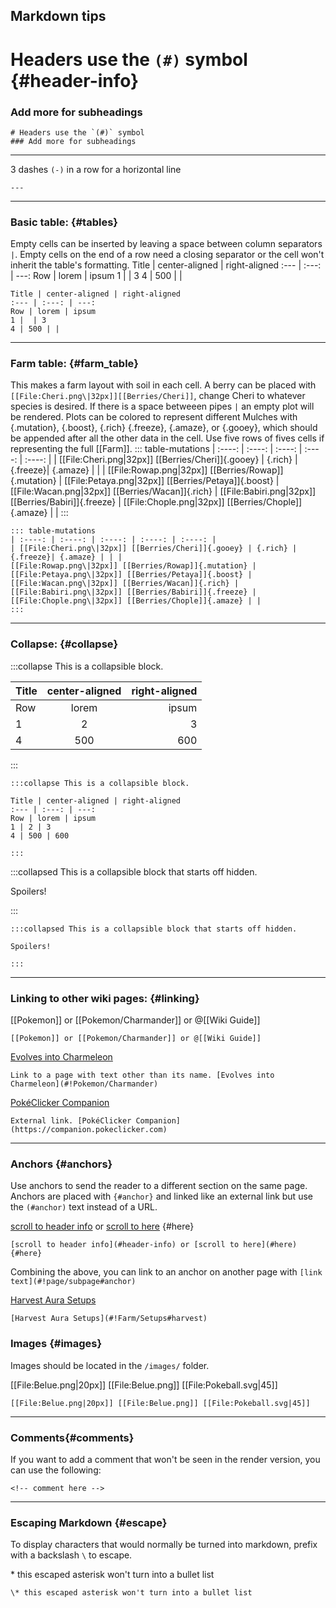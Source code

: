 ## Markdown tips

# Headers use the `(#)` symbol {#header-info}
### Add more for subheadings
```
# Headers use the `(#)` symbol
### Add more for subheadings
```
---

3 dashes `(-)`  in a row for a horizontal line
```
---
```

---

### Basic table: {#tables}
Empty cells can be inserted by leaving a space between column separators `|`.  Empty cells on the end of a row need a closing separator or the cell won't inherit the table's formatting.
Title | center-aligned | right-aligned
:--- | :---: | ---:
Row | lorem | ipsum
1 |  | 3
4 | 500 | |

```
Title | center-aligned | right-aligned
:--- | :---: | ---:
Row | lorem | ipsum
1 |  | 3
4 | 500 | |
```

---

### Farm table: {#farm_table}
This makes a farm layout with soil in each cell.  A berry can be placed with ```[[File:Cheri.png\|32px]][[Berries/Cheri]]```, change Cheri to whatever species is desired. If there is a space betweeen pipes ```|``` an empty plot will be rendered.  Plots can be colored to represent different Mulches with {.mutation}, {.boost}, {.rich} {.freeze}, {.amaze}, or  {.gooey}, which should be appended after all the other data in the cell.  Use five rows of fives cells if representing the full [[Farm]].
::: table-mutations
| :----: | :----: | :----: | :----: | :----: |
| [[File:Cheri.png\|32px]] [[Berries/Cheri]]{.gooey} | {.rich} | {.freeze}| {.amaze} | | |
[[File:Rowap.png\|32px]] [[Berries/Rowap]]{.mutation} | [[File:Petaya.png\|32px]] [[Berries/Petaya]]{.boost} | [[File:Wacan.png\|32px]] [[Berries/Wacan]]{.rich} | [[File:Babiri.png\|32px]] [[Berries/Babiri]]{.freeze} | [[File:Chople.png\|32px]] [[Berries/Chople]]{.amaze} | |
:::

```
::: table-mutations
| :----: | :----: | :----: | :----: | :----: |
| [[File:Cheri.png\|32px]] [[Berries/Cheri]]{.gooey} | {.rich} | {.freeze}| {.amaze} | | |
[[File:Rowap.png\|32px]] [[Berries/Rowap]]{.mutation} | [[File:Petaya.png\|32px]] [[Berries/Petaya]]{.boost} | [[File:Wacan.png\|32px]] [[Berries/Wacan]]{.rich} | [[File:Babiri.png\|32px]] [[Berries/Babiri]]{.freeze} | [[File:Chople.png\|32px]] [[Berries/Chople]]{.amaze} | |
:::
```

---

### Collapse: {#collapse}

:::collapse This is a collapsible block.

Title | center-aligned | right-aligned
:--- | :---: | ---:
Row | lorem | ipsum
1 | 2 | 3
4 | 500 | 600

:::

```
:::collapse This is a collapsible block.

Title | center-aligned | right-aligned
:--- | :---: | ---:
Row | lorem | ipsum
1 | 2 | 3
4 | 500 | 600

:::
```


:::collapsed This is a collapsible block that starts off hidden.

Spoilers!

:::

```
:::collapsed This is a collapsible block that starts off hidden.

Spoilers!

:::
```


---

### Linking to other wiki pages: {#linking}

[[Pokemon]] or [[Pokemon/Charmander]] or @[[Wiki Guide]]
```
[[Pokemon]] or [[Pokemon/Charmander]] or @[[Wiki Guide]]
```
[Evolves into Charmeleon](#!Pokemon/Charmander)
```
Link to a page with text other than its name. [Evolves into Charmeleon](#!Pokemon/Charmander)
```
[PokéClicker Companion](https://companion.pokeclicker.com)
```
External link. [PokéClicker Companion](https://companion.pokeclicker.com)
```

---

### Anchors {#anchors}
Use anchors to send the reader to a different section on the same page.  Anchors are placed with `{#anchor}` and linked like an external link but use the `(#anchor)` text instead of a URL.

[scroll to header info](#header-info) or [scroll to here](#here) {#here}

```
[scroll to header info](#header-info) or [scroll to here](#here) {#here}
```

Combining the above, you can link to an anchor on another page with `[link text](#!page/subpage#anchor)`

[Harvest Aura Setups](#!Farm/Setups#harvest)

```
[Harvest Aura Setups](#!Farm/Setups#harvest)
```

### Images {#images}

Images should be located in the `/images/` folder.

[[File:Belue.png|20px]] [[File:Belue.png]] [[File:Pokeball.svg|45]]

```
[[File:Belue.png|20px]] [[File:Belue.png]] [[File:Pokeball.svg|45]]
```

---

### Comments{#comments}

If you want to add a comment that won't be seen in the render version, you can use the following:

<!-- comment here -->
```
<!-- comment here -->
```

---

### Escaping Markdown {#escape}
To display characters that would normally be turned into markdown, prefix with a backslash `\` to escape.

\* this escaped asterisk won't turn into a bullet list
```
\* this escaped asterisk won't turn into a bullet list
```
